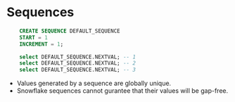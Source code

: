 Sequences
=============

```sql
    CREATE SEQUENCE DEFAULT_SEQUENCE
    START = 1
    INCREMENT = 1;

    select DEFAULT_SEQUENCE.NEXTVAL; -- 1
    select DEFAULT_SEQUENCE.NEXTVAL; -- 2
    select DEFAULT_SEQUENCE.NEXTVAL; -- 3
```

- Values generated by a sequence are globally unique.
- Snowflake sequences cannot gurantee that their values will be gap-free.
